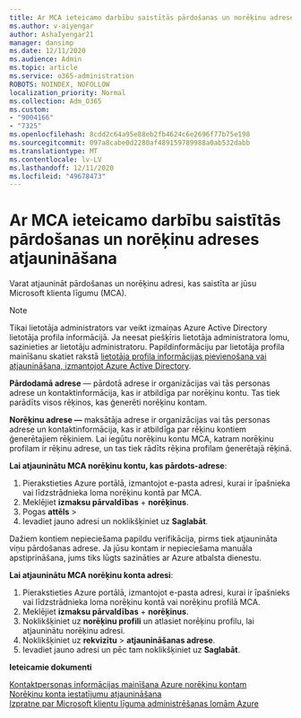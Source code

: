```yaml
---
title: Ar MCA ieteicamo darbību saistītās pārdošanas un norēķinu adreses atjaunināšana
ms.author: v-aiyengar
author: AshaIyengar21
manager: dansimp
ms.date: 12/11/2020
ms.audience: Admin
ms.topic: article
ms.service: o365-administration
ROBOTS: NOINDEX, NOFOLLOW
localization_priority: Normal
ms.collection: Adm_O365
ms.custom:
- "9004166"
- "7325"
ms.openlocfilehash: 8cdd2c64a95e88eb2fb4624c6e2696f77b75e198
ms.sourcegitcommit: 097a8cabe0d2280af489159789988a0ab532dabb
ms.translationtype: MT
ms.contentlocale: lv-LV
ms.lasthandoff: 12/11/2020
ms.locfileid: "49678473"
---
```

# <a name="update-sold-to-and-bill-to-address-associated-to-your-mca---recommended-steps"></a>Ar MCA ieteicamo darbību saistītās pārdošanas un norēķinu adreses atjaunināšana

Varat atjaunināt pārdošanas un norēķinu adresi, kas saistīta ar jūsu Microsoft klienta līgumu (MCA). 

> [!NOTE]
> Tikai lietotāja administrators var veikt izmaiņas Azure Active Directory lietotāja profila informācijā. Ja neesat piešķīris lietotāja administratora lomu, sazinieties ar lietotāju administratoru. Papildinformāciju par lietotāja profila mainīšanu skatiet rakstā [lietotāja profila informācijas pievienošana vai atjaunināšana, izmantojot Azure Active Directory](https://docs.microsoft.com/azure/active-directory/fundamentals/active-directory-users-profile-azure-portal).

**Pārdodamā adrese** — pārdotā adrese ir organizācijas vai tās personas adrese un kontaktinformācija, kas ir atbildīga par norēķinu kontu. Tas tiek parādīts visos rēķinos, kas ģenerēti norēķinu kontam.

**Norēķinu adrese —** maksātāja adrese ir organizācijas vai tās personas adrese un kontaktinformācija, kas ir atbildīga par rēķinu kontiem ģenerētajiem rēķiniem. Lai iegūtu norēķinu kontu MCA, katram norēķinu profilam ir rēķinu adrese, un tas tiek rādīts rēķina profilam ģenerētajā rēķinā.

**Lai atjauninātu MCA norēķinu kontu, kas pārdots-adrese**:

1. Pierakstieties Azure portālā, izmantojot e-pasta adresi, kurai ir īpašnieka vai līdzstrādnieka loma norēķinu kontā par MCA.
1. Meklējiet **izmaksu pārvaldības**  +  **norēķinus**.
1. Pogas **attēls**  >  
1. Ievadiet jauno adresi un noklikšķiniet uz **Saglabāt**.

Dažiem kontiem nepieciešama papildu verifikācija, pirms tiek atjaunināta viņu pārdošanas adrese. Ja jūsu kontam ir nepieciešama manuāla apstiprināšana, jums tiks lūgts sazināties ar Azure atbalsta dienestu.

**Lai atjauninātu MCA norēķinu konta adresi**: 

1. Pierakstieties Azure portālā, izmantojot e-pasta adresi, kurai ir īpašnieks vai līdzstrādnieka loma norēķinu kontā vai norēķinu profilā MCA.
1. Meklējiet **izmaksu pārvaldības**  +  **norēķinus**.
1. Noklikšķiniet uz **norēķinu profili** un atlasiet norēķinu profilu, lai atjauninātu norēķinu adresi.
1. Noklikšķiniet uz **rekvizītu**  >  **atjaunināšanas adrese**.
1. Ievadiet jauno adresi un pēc tam noklikšķiniet uz **Saglabāt**.

**Ieteicamie dokumenti**

[Kontaktpersonas informācijas mainīšana Azure norēķinu kontam](https://docs.microsoft.com/azure/cost-management-billing/manage/change-azure-account-profile)   
[Norēķinu konta iestatījumu atjaunināšana](https://docs.microsoft.com/microsoft-store/update-microsoft-store-for-business-account-settings)  
[Izpratne par Microsoft klientu līguma administrēšanas lomām Azure](https://docs.microsoft.com/azure/cost-management-billing/manage/understand-mca-roles)